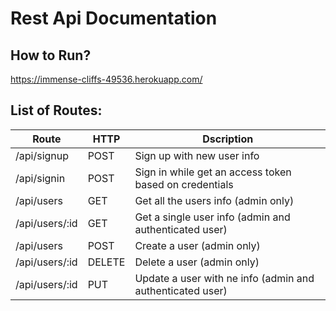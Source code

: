 # Rest Api Documentation

## How to Run?
https://immense-cliffs-49536.herokuapp.com/

## List of Routes:
Route | HTTP | Dscription
----- | ---- | ----------
/api/signup | POST | Sign up with new user info
/api/signin | POST | Sign in while get an access token based on credentials
/api/users | GET | Get all the users info (admin only)
/api/users/:id | GET | Get a single user info (admin and authenticated user)
/api/users | POST | Create a user (admin only)
/api/users/:id | DELETE | Delete a user (admin only)
/api/users/:id | PUT | Update a user with ne info (admin and authenticated user)